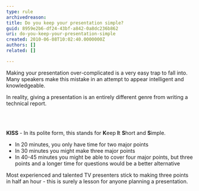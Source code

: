 ```yaml
---
type: rule
archivedreason: 
title: Do you keep your presentation simple?
guid: 8959e2b6-df24-43bf-a842-0a8dc236b862
uri: do-you-keep-your-presentation-simple
created: 2010-06-08T10:02:40.0000000Z
authors: []
related: []

---
```




  <p>Making your presentation over-complicated is a very easy trap to fall into. Many speakers make this mistake in an attempt to appear intelligent and knowledgeable.</p>
<p>In reality, giving a presentation is an entirely different genre from writing a technical report.</p>

<br><excerpt class='endintro'></excerpt><br>

  <p>
    <strong>KISS</strong> - In its polite form, this stands for <strong>K</strong>eep <strong>I</strong>t <strong>S</strong>hort and <strong>S</strong>imple.</p>
<ul>
    <li>In 20 minutes, you only have time for two major points </li>
    <li>In 30 minutes you might make three major points </li>
    <li>In 40-45 minutes you might be able to cover four major points, but three points and a longer time for questions would be a better alternative </li>
</ul>
<p>Most experienced and talented TV presenters stick to making three points in half an hour - this is surely a lesson for anyone planning a presentation.</p>



